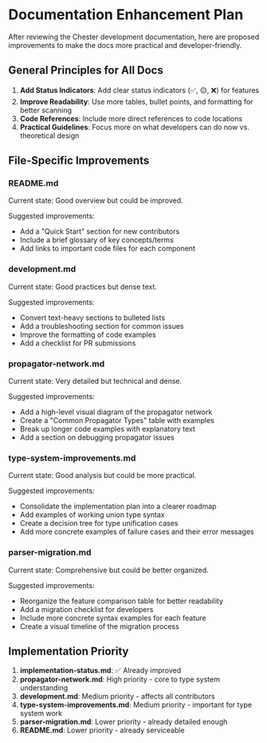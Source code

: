 # Documentation Enhancement Plan

After reviewing the Chester development documentation, here are proposed improvements to make the docs more practical and developer-friendly.

## General Principles for All Docs

1. **Add Status Indicators**: Add clear status indicators (✅, 🟡, ❌) for features
2. **Improve Readability**: Use more tables, bullet points, and formatting for better scanning
3. **Code References**: Include more direct references to code locations
4. **Practical Guidelines**: Focus more on what developers can do now vs. theoretical design

## File-Specific Improvements

### README.md

Current state: Good overview but could be improved.

Suggested improvements:
- Add a "Quick Start" section for new contributors
- Include a brief glossary of key concepts/terms
- Add links to important code files for each component

### development.md

Current state: Good practices but dense text.

Suggested improvements:
- Convert text-heavy sections to bulleted lists
- Add a troubleshooting section for common issues
- Improve the formatting of code examples
- Add a checklist for PR submissions

### propagator-network.md

Current state: Very detailed but technical and dense.

Suggested improvements:
- Add a high-level visual diagram of the propagator network
- Create a "Common Propagator Types" table with examples
- Break up longer code examples with explanatory text
- Add a section on debugging propagator issues

### type-system-improvements.md

Current state: Good analysis but could be more practical.

Suggested improvements:
- Consolidate the implementation plan into a clearer roadmap
- Add examples of working union type syntax
- Create a decision tree for type unification cases
- Add more concrete examples of failure cases and their error messages

### parser-migration.md

Current state: Comprehensive but could be better organized.

Suggested improvements:
- Reorganize the feature comparison table for better readability
- Add a migration checklist for developers
- Include more concrete syntax examples for each feature
- Create a visual timeline of the migration process

## Implementation Priority

1. **implementation-status.md**: ✅ Already improved
2. **propagator-network.md**: High priority - core to type system understanding
3. **development.md**: Medium priority - affects all contributors
4. **type-system-improvements.md**: Medium priority - important for type system work
5. **parser-migration.md**: Lower priority - already detailed enough
6. **README.md**: Lower priority - already serviceable 
